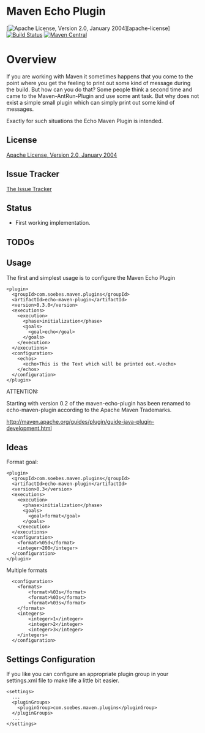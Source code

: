# Maven Echo Plugin

[![Apache License, Version 2.0, January 2004][shield-license]][apache-license]
[![Build Status][build-status]][travis-ci]
[![Maven Central][shield-central]][maven-central]

# Overview

If you are working with Maven it sometimes happens that you come to the point
where you get the feeling to print out some kind of message during the build.
But how can you do that? Some people think a second time and came to the 
Maven-AntRun-Plugin and use some ant task. But why does not exist
a simple small plugin which can simply print out some kind of messages.

Exactly for such situations the Echo Maven Plugin is intended.


## License

[Apache License, Version 2.0, January 2004](http://www.apache.org/licenses/)

## Issue Tracker

[The Issue Tracker](https://github.com/khmarbaise/echo-maven-plugin/issues)

## Status

 * First working implementation.

## TODOs

## Usage

The first and simplest usage is to configure the Maven Echo Plugin

    <plugin>
      <groupId>com.soebes.maven.plugins</groupId>
      <artifactId>echo-maven-plugin</artifactId>
      <version>0.3.0</version>
      <executions>
        <execution>
          <phase>initialization</phase>
          <goals>
            <goal>echo</goal>
          </goals>
        </execution>
      </executions>
      <configuration>
        <echos>
          <echo>This is the Text which will be printed out.</echo>
        </echos>
      </configuration>
    </plugin>


ATTENTION:

  Starting with version 0.2 of the maven-echo-plugin has been
  renamed to echo-maven-plugin according to the Apache Maven Trademarks.
  
  http://maven.apache.org/guides/plugin/guide-java-plugin-development.html


Ideas
-----

Format goal:

    <plugin>
      <groupId>com.soebes.maven.plugins</groupId>
      <artifactId>echo-maven-plugin</artifactId>
      <version>0.3</version>
      <executions>
        <execution>
          <phase>initialization</phase>
          <goals>
            <goal>format</goal>
          </goals>
        </execution>
      </executions>
      <configuration>
      	<format>%05d</format>
      	<integer>200</integer>
      </configuration>
    </plugin>

Multiple formats

      <configuration>
      	<formats>
      		<format>%03s</format>
      		<format>%03s</format>
      		<format>%03s</format>
      	</formats>
      	<integers>
      		<integer>1</integer>
      		<integer>2</integer>
      		<integer>3</integer>
      	</integers>
      </configuration>


## Settings Configuration

If you like you can configure an appropriate plugin group in your
settings.xml file to make life a little bit easier.

    <settings>
      ...
      <pluginGroups>
        <pluginGroup>com.soebes.maven.plugins</pluginGroup>
      </pluginGroups>
      ...
    </settings>

[maven-central]: http://search.maven.org/#search%7Cga%7C1%7Cg%3A%22com.soebes.maven.plugins%22%20a%3A%22echo-maven-plugin%22
[build-status]: https://travis-ci.org/khmarbaise/echo-maven-plugin.svg?branch=master
[shield-central]: https://img.shields.io/maven-central/v/com.soebes.maven.plugins/echo-maven-plugin.svg?label=Maven%20Central
[travis-ci]: https://travis-ci.org/khmarbaise/echo-maven-plugin
[shield-license]: https://img.shields.io/github/license/khmarbaise/echo-maven-plugin.svg?label=License

